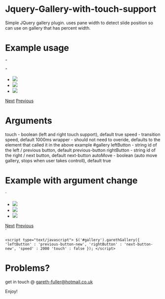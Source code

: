 Jquery-Gallery-with-touch-support
=================================

Simple JQuery gallery plugin. uses pane width to detect slide position so can use on gallery that has percent width.

Example usage
=================================

<code>"<div>"</code>

<ul id="gallery">
<li><img src="some/img" /></li>
<li><img src="some/img" /></li>
<li><img src="some/img" /></li>
</ul>
<a href="#" title="Next" id="next-button">Next</a>
<a href="#" title="Previous" id="previous-button">Previous</a>
</div>
    
<script type="text/javascript">
$('#gallery').garethGallery();
</script>
</code>
</pre>

Arguments
==================================
touch       - boolean (left and right touch support), default true
speed       - transition speed, default 1000ms
wrapper     - should not need to overide, defaults to the element that called it in the above example #gallery
leftButton  - string id of the left / previous button, default previous-button
rightButton - string id of the right / next button, default next-button
autoMove    - boolean (auto move gallery, stops when user takes controll), default true

Example with argument change
================================

`<div id="gallery-wrapper">
  <ul id="gallery">
    <li><img src="some/img" /></li>
    <li><img src="some/img" /></li>
    <li><img src="some/img" /></li>
  </ul>
  <a href="#" title="Next" id="next-button-new">Next</a>
  <a href="#" title="Previous" id="previous-button-new">Previous</a>
</div>`

`<script type="text/javascript">
  $('#gallery').garethGallery({ 'leftButton' : 'previous-button-new',
                                'rightButton' : 'next-button-new',
                                'speed' : 2000
                                'touch' : false });
</script>`

Problems?
================================

get in touch @ gareth-fuller@hotmail.co.uk

Enjoy!